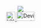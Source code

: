 
<div id="stats" align="center">
  <a href="https://git.io/streak-stats"><img src="https://streak-stats.demolab.com?user=legoloss3775&theme=dark"/></a>
</div>
<div id="badges" align="center">
  <a href="https://vk.com/timur_sulemanov">
    <img src="https://upload.wikimedia.org/wikipedia/commons/thumb/f/f3/VK_Compact_Logo_%282021-present%29.svg/1024px-VK_Compact_Logo_%282021-present%29.svg.png" alt="VK Badge" width="25" height="25"/>
  </a>
  <a href="https://www.deviantart.com/alaethir">
    <img src="https://upload.wikimedia.org/wikipedia/commons/9/9b/DeviantArt_Logo.png" alt="Devianart Badge" width="50" height="25"/>
  </a>
</div>
<!--
**legoloss3775/legoloss3775** is a ✨ _special_ ✨ repository because its `README.md` (this file) appears on your GitHub profile.

Here are some ideas to get you started:

- 🔭 I’m currently working on ...
- 🌱 I’m currently learning ...
- 👯 I’m looking to collaborate on ...
- 🤔 I’m looking for help with ...
- 💬 Ask me about ...
- 📫 How to reach me: ...
- 😄 Pronouns: ...
- ⚡ Fun fact: ...
-->

<!--
**legoloss3775/legoloss3775** is a ✨ _special_ ✨ repository because its `README.md` (this file) appears on your GitHub profile.

Here are some ideas to get you started:

- 🔭 I’m currently working on ...
- 🌱 I’m currently learning ...
- 👯 I’m looking to collaborate on ...
- 🤔 I’m looking for help with ...
- 💬 Ask me about ...
- 📫 How to reach me: ...
- 😄 Pronouns: ...
- ⚡ Fun fact: ...
-->
